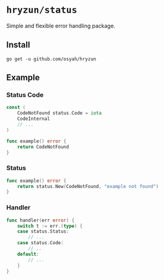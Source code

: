 # `hryzun/status`

Simple and flexible error handling package.

## Install

```
go get -u github.com/osyah/hryzun
```

## Example

### Status Code

```go
const (
    CodeNotFound status.Code = iota
    CodeInternal
    // ...
)

func example() error {
    return CodeNotFound
}
```

### Status

```go
func example() error {
    return status.New(CodeNotFound, "example not found")
}
```

### Handler

```go
func handler(err error) {
    switch t := err.(type) {
    case status.Status:
        // ...
    case status.Code:
        // ..
    default:
        // ...
    }
}
```
